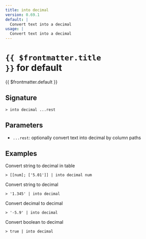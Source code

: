 ```yaml
---
title: into decimal
version: 0.69.1
default: |
  Convert text into a decimal
usage: |
  Convert text into a decimal
---
```


# <code>{{ $frontmatter.title }}</code> for default

<div class='command-title'>{{ $frontmatter.default }}</div>

## Signature

```> into decimal ...rest```

## Parameters

 -  `...rest`: optionally convert text into decimal by column paths

## Examples

Convert string to decimal in table
```shell
> [[num]; ['5.01']] | into decimal num
```

Convert string to decimal
```shell
> '1.345' | into decimal
```

Convert decimal to decimal
```shell
> '-5.9' | into decimal
```

Convert boolean to decimal
```shell
> true | into decimal
```
